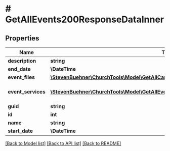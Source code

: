 # # GetAllEvents200ResponseDataInner

## Properties

Name | Type | Description | Notes
------------ | ------------- | ------------- | -------------
**description** | **string** |  | [optional]
**end_date** | **\DateTime** |  | [optional]
**event_files** | [**\StevenBuehner\ChurchTools\Model\GetAllCampuses200ResponseDataInnerBanner[]**](GetAllCampuses200ResponseDataInnerBanner.md) |  | [optional]
**event_services** | [**\StevenBuehner\ChurchTools\Model\GetAllEvents200ResponseDataInnerEventServicesInner[]**](GetAllEvents200ResponseDataInnerEventServicesInner.md) | to include set query-param &#x60;include&#x3D;eventServices&#x60; | [optional]
**guid** | **string** |  | [optional]
**id** | **int** |  | [optional]
**name** | **string** |  | [optional]
**start_date** | **\DateTime** |  | [optional]

[[Back to Model list]](../../README.md#models) [[Back to API list]](../../README.md#endpoints) [[Back to README]](../../README.md)
